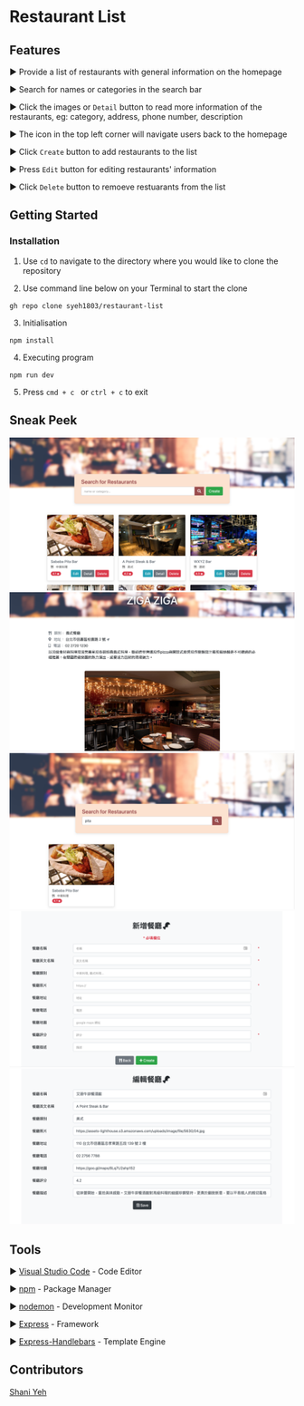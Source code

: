 # Restaurant List

## Features

► Provide a list of restaurants with general information on the homepage 

► Search for names or categories in the search bar

► Click the images or ```Detail``` button to read more information of the restaurants, eg: category, address, phone number, description 

► The icon in the top left corner will navigate users back to the homepage

► Click ```Create``` button to add restaurants to the list

► Press ```Edit``` button for editing restaurants' information

► Click ```Delete``` button to remoeve restuarants from the list

## Getting Started

### Installation

1. Use ```cd``` to navigate to the directory where you would like to clone the repository

2. Use command line below on your Terminal to start the clone
``` 
gh repo clone syeh1803/restaurant-list
```

3. Initialisation

```
npm install 
```
4. Executing program

```
npm run dev
```

5. Press ```cmd + c ``` or ```ctrl + c``` to exit


## Sneak Peek 
![image](https://github.com/syeh1803/restaurant-list/blob/main/public/images/updated-homepage.png)
![image](https://github.com/syeh1803/restaurant-list/blob/main/public/images/detailed-info.png)
![image](https://github.com/syeh1803/restaurant-list/blob/main/public/images/search-function.png)
![image](https://github.com/syeh1803/restaurant-list/blob/main/public/images/create-page.png)
![image](https://github.com/syeh1803/restaurant-list/blob/main/public/images/edit-page.png)

## Tools
► [Visual Studio Code](https://code.visualstudio.com/download) - Code Editor

► [npm](https://www.npmjs.com/) - Package Manager

► [nodemon](https://www.npmjs.com/package/nodemon) - Development Monitor

► [Express](https://www.npmjs.com/package/express) - Framework

► [Express-Handlebars](https://www.npmjs.com/package/express-handlebars) - Template Engine

## Contributors

[Shani Yeh](https://github.com/syeh1803)
